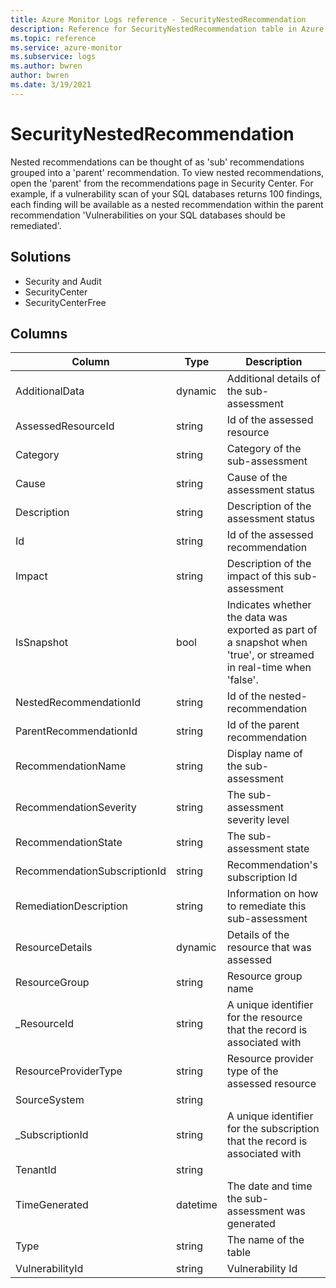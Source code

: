 ```yaml
---
title: Azure Monitor Logs reference - SecurityNestedRecommendation
description: Reference for SecurityNestedRecommendation table in Azure Monitor Logs.
ms.topic: reference
ms.service: azure-monitor
ms.subservice: logs
ms.author: bwren
author: bwren
ms.date: 3/19/2021
---
```


# SecurityNestedRecommendation

 Nested recommendations can be thought of as 'sub' recommendations grouped into a 'parent' recommendation. To view nested recommendations, open the 'parent' from the recommendations page in Security Center. For example, if a vulnerability scan of your SQL databases returns 100 findings, each finding will be available as a nested recommendation within the parent recommendation 'Vulnerabilities on your SQL databases should be remediated'.

## Solutions

- Security and Audit
- SecurityCenter
- SecurityCenterFree




## Columns

|Column|Type|Description|
|---|---|---|
|AdditionalData|dynamic|Additional details of the sub-assessment|
|AssessedResourceId|string|Id of the assessed resource|
|Category|string|Category of the sub-assessment|
|Cause|string|Cause of the assessment status|
|Description|string|Description of the assessment status|
|Id|string|Id of the assessed recommendation|
|Impact|string|Description of the impact of this sub-assessment|
|IsSnapshot|bool|Indicates whether the data was exported as part of a snapshot when 'true', or streamed in real-time when 'false'.|
|NestedRecommendationId|string|Id of the nested-recommendation|
|ParentRecommendationId|string|Id of the parent recommendation|
|RecommendationName|string|Display name of the sub-assessment|
|RecommendationSeverity|string|The sub-assessment severity level|
|RecommendationState|string|The sub-assessment state|
|RecommendationSubscriptionId|string|Recommendation's subscription Id|
|RemediationDescription|string|Information on how to remediate this sub-assessment|
|ResourceDetails|dynamic|Details of the resource that was assessed|
|ResourceGroup|string|Resource group name|
|_ResourceId|string|A unique identifier for the resource that the record is associated with|
|ResourceProviderType|string|Resource provider type of the assessed resource|
|SourceSystem|string||
|_SubscriptionId|string|A unique identifier for the subscription that the record is associated with|
|TenantId|string||
|TimeGenerated|datetime|The date and time the sub-assessment was generated|
|Type|string|The name of the table|
|VulnerabilityId|string|Vulnerability Id|
